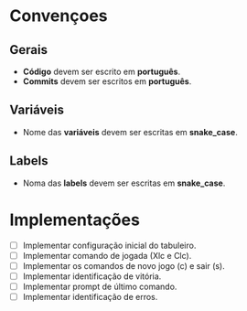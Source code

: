 # Convençoes
## Gerais
- **Código** devem ser escrito em **português**.
- **Commits** devem ser escritos em **português**.
## Variáveis
- Nome das **variáveis** devem ser escritas em **snake_case**.
## Labels
- Noma das **labels** devem ser escritas em **snake_case**.

# Implementações
- [ ] Implementar configuração inicial do tabuleiro.
- [ ] Implementar comando de jogada (Xlc e Clc).
- [ ] Implementar os comandos de novo jogo (c) e sair (s).
- [ ] Implementar identificação de vitória.
- [ ] Implementar prompt de último comando.
- [ ] Implementar identificação de erros.